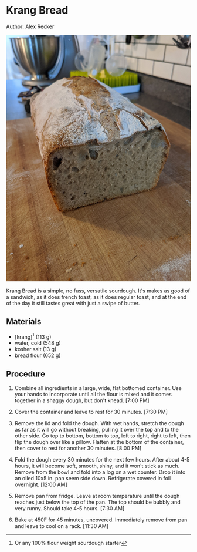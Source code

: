 # Krang Bread

Author: Alex Recker

![](images/krang-bread.jpg)

Krang Bread is a simple, no fuss, versatile sourdough.  It's makes as
good of a sandwich, as it does french toast, as it does regular toast,
and at the end of the day it still tastes great with just a swipe of
butter.

## Materials

- [krang][^1] (113 g)
- water, cold (548 g)
- kosher salt (13 g)
- bread flour (652 g)

[^1]: Or any 100% flour weight sourdough starter

## Procedure

1. Combine all ingredients in a large, wide, flat bottomed container.
   Use your hands to incorporate until all the flour is mixed and it
   comes together in a shaggy dough, but don't knead.  [7:00 PM]

2. Cover the container and leave to rest for 30 minutes. [7:30 PM]

3. Remove the lid and fold the dough.  With wet hands, stretch the
   dough as far as it will go without breaking, pulling it over the
   top and to the other side.  Go top to bottom, bottom to top, left
   to right, right to left, then flip the dough over like a pillow.
   Flatten at the bottom of the container, then cover to rest for
   another 30 minutes. [8:00 PM]
   
4. Fold the dough every 30 minutes for the next few hours.  After
   about 4-5 hours, it will become soft, smooth, shiny, and it won't
   stick as much.  Remove from the bowl and fold into a log on a wet
   counter.  Drop it into an oiled 10x5 in. pan seem side down.
   Refrigerate covered in foil overnight. [12:00 AM]
   
5. Remove pan from fridge.  Leave at room temperature until the dough
   reaches just below the top of the pan.  The top should be bubbly
   and very runny.  Should take 4-5 hours. [7:30 AM]
   
6. Bake at 450F for 45 minutes, uncovered.  Immediately remove from
   pan and leave to cool on a rack. [11:30 AM]

[krang]: krang.md
